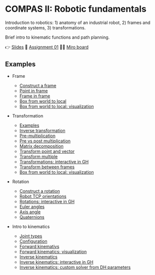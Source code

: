 # COMPAS II: Robotic fundamentals

Introduction to robotics: 1) anatomy of an industrial robot, 2) frames and coordinate systems, 3) transformations.

Brief intro to kinematic functions and path planning.

👉 [Slides](https://docs.google.com/presentation/d/13c24LaDtWkAh4179EUwS1G1Alr129kVmmlPDaOHUO9g/edit?usp=sharing)
📜 [Assignment 01](assignment_01/README.md)
🐱‍🚀 [Miro board](https://miro.com/app/board/uXjVPjNuwhw=/?share_link_id=757340414318)

## Examples

* Frame
  * [Construct a frame](101_several_ways_to_construct_frame.py)
  * [Point in frame](102_point_in_frame.py)
  * [Frame in frame](103_frame_in_frame.py)
  * [Box from world to local](104_box_from_the_world_to_local.py)
  * [Box from world to local: visualization](105_box_from_the_world_to_local_artist.py)

* Transformation
  * [Examples](106_examples_transformation.py)
  * [Inverse transformation](107_inverse_transformation.py)
  * [Pre-multiplication](108_premultiply_transformations.py)
  * [Pre vs post multiplication](109_pre_vs_post_multiplication.py)
  * [Matrix decomposition](110_decompose_transformation.py)
  * [Transform point and vector](111_transform_point_and_vector.py)
  * [Transform multiple](112_transform_multiple.py)
  * [Transformations: interactive in GH](113_transformation_between_frames.ghx)
  * [Transform between frames](114_transformation_between_frames.py)
  * [Box from world to local: visualization](115_box_from_the_world_to_local_artist.py)

* Rotation
  * [Construct a rotation](116_several_ways_to_construct_rotation.py)
  * [Robot TCP orientations](117_robot_tcp_orientations.py)
  * [Rotations: interactive in GH](118_rotations.ghx)
  * [Euler angles](118_euler_angles.py)
  * [Axis angle](119_axis_angle.py)
  * [Quaternions](120_quaternion.py)

* Intro to kinematics
  * [Joint types](211_joint_types.py)
  * [Configuration](212_configuration.py)
  * [Forward kinemativs](213_forward_kinematics.py)
  * [Forward kinematics: visualization](214_forward_kinematics_artist.py)
  * [Inverse kinematics](215_inverse_kinematics.py)
  * [Inverse kinematics: interactive in GH](217_inverse_kinematics.ghx)
  * [Inverse kinematics: custom solver from DH parameters](218_inverse_kinematics_dh_params.py)
